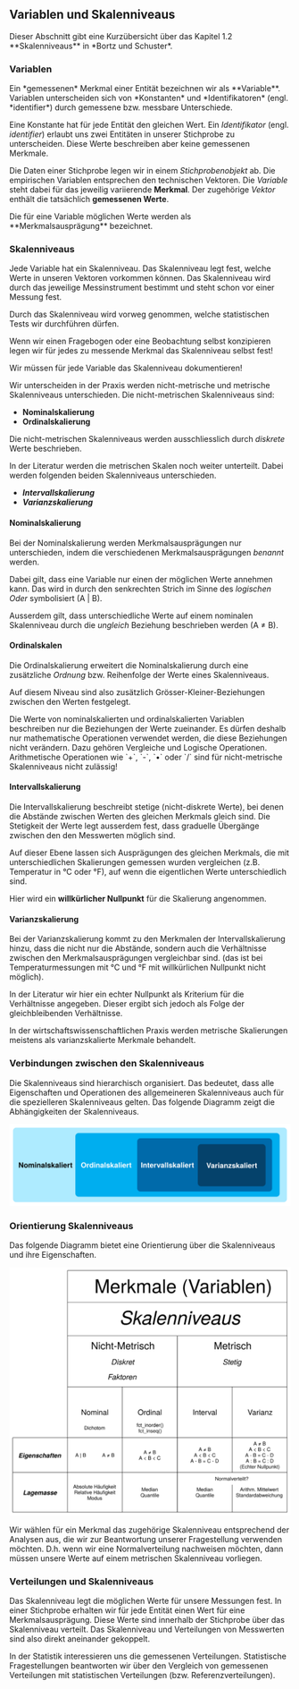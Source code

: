 ## Variablen und Skalenniveaus

<div class="col-12 alert alert-success" markdown=1>
<i class="fa fa-lg fa-info-circle"></i> Dieser Abschnitt gibt eine Kurzübersicht über das Kapitel 1.2 **Skalenniveaus** in *Bortz und Schuster*.</div>

### Variablen

<div class="col-12 alert alert-primary" markdown=1>
Ein *gemessenen* Merkmal einer Entität bezeichnen wir als **Variable**. Variablen unterscheiden sich von *Konstanten* und *Identifikatoren* (engl. *identifier*) durch gemessene bzw. messbare Unterschiede.
</div>

Eine Konstante hat für jede Entität den gleichen Wert. Ein *Identifikator* (engl. *identifier*) erlaubt uns zwei Entitäten in unserer Stichprobe zu unterscheiden. Diese Werte beschreiben aber keine gemessenen Merkmale.

Die Daten einer Stichprobe legen wir in einem *Stichprobenobjekt* ab. Die empirischen Variablen entsprechen den technischen Vektoren. Die *Variable* steht dabei für das jeweilig variierende **Merkmal**. Der zugehörige *Vektor* enthält die tatsächlich **gemessenen Werte**.

<div class="col-12 alert alert-primary" markdown=1>
Die für eine Variable möglichen Werte werden als **Merkmalsausprägung** bezeichnet. 
</div>

### Skalenniveaus

Jede Variable hat ein Skalenniveau. Das Skalenniveau legt fest, welche Werte in unseren Vektoren vorkommen können. Das Skalenniveau wird durch das jeweilige Messinstrument bestimmt und steht schon vor einer Messung fest. 

Durch das Skalenniveau wird vorweg genommen, welche statistischen Tests wir durchführen dürfen. 

<div class="col-12 alert alert-warning" markdown=1>
Wenn wir einen Fragebogen oder eine Beobachtung selbst konzipieren legen wir für jedes zu messende Merkmal das Skalenniveau selbst fest! 

Wir müssen für jede Variable das Skalenniveau dokumentieren!
</div>

Wir unterscheiden in der Praxis werden nicht-metrische und metrische Skalenniveaus unterschieden. Die nicht-metrischen Skalenniveaus sind:

* **Nominalskalierung**
* **Ordinalskalierung**

Die nicht-metrischen Skalenniveaus werden ausschliesslich durch *diskrete* Werte beschrieben. 

In der Literatur werden die metrischen Skalen noch weiter unterteilt. Dabei werden folgenden beiden Skalenniveaus unterschieden. 

* ***Intervallskalierung***
* ***Varianzskalierung***

#### Nominalskalierung

Bei der Nominalskalierung werden Merkmalsausprägungen nur unterschieden, indem die verschiedenen Merkmalsausprägungen *benannt* werden. 

Dabei gilt, dass eine Variable nur einen der möglichen Werte annehmen kann. Das wird in durch den senkrechten Strich im Sinne des *logischen Oder* symbolisiert (A | B).

Ausserdem gilt, dass unterschiedliche Werte auf einem nominalen Skalenniveau durch die *ungleich* Beziehung beschrieben werden (A ≠ B).

#### Ordinalskalen

Die Ordinalskalierung erweitert die Nominalskalierung durch eine zusätzliche *Ordnung* bzw. Reihenfolge der Werte eines Skalenniveaus. 

Auf diesem Niveau sind also zusätzlich Grösser-Kleiner-Beziehungen zwischen den Werten festgelegt. 

<p class="alert alert-warning" markdown=1>
Die Werte von nominalskalierten und ordinalskalierten Variablen beschreiben nur die Beziehungen der Werte zueinander. Es dürfen deshalb nur mathematische Operationen verwendet werden, die diese Beziehungen nicht verändern. Dazu gehören Vergleiche und Logische Operationen. Arithmetische Operationen wie `+`, `-`, `•` oder `/` sind für nicht-metrische Skalenniveaus nicht zulässig!
</p>

#### Intervallskalierung

Die Intervallskalierung beschreibt stetige (nicht-diskrete Werte), bei denen die Abstände zwischen Werten des gleichen Merkmals gleich sind. Die Stetigkeit der Werte legt ausserdem fest, dass graduelle Übergänge zwischen den den Messwerten möglich sind.

Auf dieser Ebene lassen sich Ausprägungen des gleichen Merkmals, die mit unterschiedlichen Skalierungen gemessen wurden vergleichen (z.B. Temperatur in °C oder °F), auf wenn die eigentlichen Werte unterschiedlich sind. 

Hier wird ein **willkürlicher Nullpunkt** für die Skalierung angenommen. 

#### Varianzskalierung

Bei der Varianzskalierung kommt zu den Merkmalen der Intervallskalierung hinzu, dass die nicht nur die Abstände, sondern auch die Verhältnisse zwischen den Merkmalsausprägungen vergleichbar sind. (das ist bei Temperaturmessungen mit °C und °F mit willkürlichen Nullpunkt nicht möglich). 

In der Literatur wir hier ein echter Nullpunkt als Kriterium für die Verhältnisse angegeben. Dieser ergibt sich jedoch als Folge der gleichbleibenden Verhältnisse.

<p class="alert alert-warning" markdown=1>
In der wirtschaftswissenschaftlichen Praxis werden metrische Skalierungen meistens als varianzskalierte Merkmale behandelt.  
</p>

### Verbindungen zwischen den Skalenniveaus

Die Skalenniveaus sind hierarchisch organisiert. Das bedeutet, dass alle Eigenschaften und Operationen des allgemeineren Skalenniveaus auch für die spezielleren Skalenniveaus gelten. 
Das folgende Diagramm zeigt die Abhängigkeiten der Skalenniveaus. 

<img src="https://raw.githubusercontent.com/dxiai/statistik/main/bilder/Skalen_hierarchie.svg" width="800"/>

### Orientierung Skalenniveaus

Das folgende Diagramm bietet eine Orientierung über die Skalenniveaus und ihre Eigenschaften.

<img src="https://raw.githubusercontent.com/dxiai/statistik/main/bilder/Skalen.svg" />

Wir wählen für ein Merkmal das zugehörige Skalenniveau entsprechend der Analysen aus, die wir zur Beantwortung unserer Fragestellung verwenden möchten. D.h. wenn wir eine Normalverteilung nachweisen möchten, dann müssen unsere Werte auf einem metrischen Skalenniveau vorliegen.

### Verteilungen und Skalenniveaus

Das Skalenniveau legt die möglichen Werte für unsere Messungen fest. In einer Stichprobe erhalten wir für jede Entität einen Wert für eine Merkmalsausprägung. Diese Werte sind innerhalb der Stichprobe über das Skalenniveau verteilt. Das Skalenniveau und Verteilungen von Messwerten sind also direkt aneinander gekoppelt. 

In der Statistik interessieren uns die gemessenen Verteilungen. Statistische Fragestellungen beantworten wir über den Vergleich von gemessenen Verteilungen mit statistischen Verteilungen (bzw. Referenzverteilungen).





